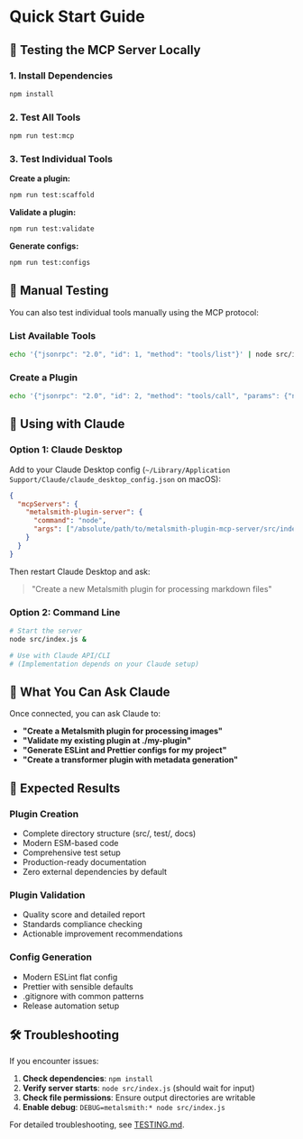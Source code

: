 # Quick Start Guide

## 🚀 Testing the MCP Server Locally

### 1. Install Dependencies

```bash
npm install
```

### 2. Test All Tools

```bash
npm run test:mcp
```

### 3. Test Individual Tools

**Create a plugin:**

```bash
npm run test:scaffold
```

**Validate a plugin:**

```bash
npm run test:validate
```

**Generate configs:**

```bash
npm run test:configs
```

## 🔧 Manual Testing

You can also test individual tools manually using the MCP protocol:

### List Available Tools

```bash
echo '{"jsonrpc": "2.0", "id": 1, "method": "tools/list"}' | node src/index.js
```

### Create a Plugin

```bash
echo '{"jsonrpc": "2.0", "id": 2, "method": "tools/call", "params": {"name": "plugin-scaffold", "arguments": {"name": "metalsmith-my-plugin", "type": "processor", "features": ["async-processing"]}}}' | node src/index.js
```

## 🤖 Using with Claude

### Option 1: Claude Desktop

Add to your Claude Desktop config (`~/Library/Application Support/Claude/claude_desktop_config.json` on macOS):

```json
{
  "mcpServers": {
    "metalsmith-plugin-server": {
      "command": "node",
      "args": ["/absolute/path/to/metalsmith-plugin-mcp-server/src/index.js"]
    }
  }
}
```

Then restart Claude Desktop and ask:

> "Create a new Metalsmith plugin for processing markdown files"

### Option 2: Command Line

```bash
# Start the server
node src/index.js &

# Use with Claude API/CLI
# (Implementation depends on your Claude setup)
```

## 📝 What You Can Ask Claude

Once connected, you can ask Claude to:

- **"Create a Metalsmith plugin for processing images"**
- **"Validate my existing plugin at ./my-plugin"**
- **"Generate ESLint and Prettier configs for my project"**
- **"Create a transformer plugin with metadata generation"**

## 🎯 Expected Results

### Plugin Creation

- Complete directory structure (src/, test/, docs)
- Modern ESM-based code
- Comprehensive test setup
- Production-ready documentation
- Zero external dependencies by default

### Plugin Validation

- Quality score and detailed report
- Standards compliance checking
- Actionable improvement recommendations

### Config Generation

- Modern ESLint flat config
- Prettier with sensible defaults
- .gitignore with common patterns
- Release automation setup

## 🛠️ Troubleshooting

If you encounter issues:

1. **Check dependencies**: `npm install`
2. **Verify server starts**: `node src/index.js` (should wait for input)
3. **Check file permissions**: Ensure output directories are writable
4. **Enable debug**: `DEBUG=metalsmith:* node src/index.js`

For detailed troubleshooting, see [TESTING.md](./TESTING.md).
